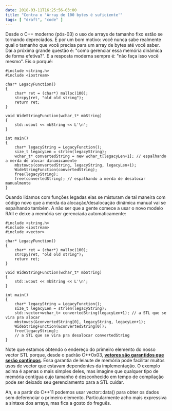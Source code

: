 ```yaml
---
date: 2018-03-11T16:25:56-03:00
title: "Contra o 'Array de 100 bytes é suficiente'"
tags: [ "draft", "code" ]
---
```

Desde o C++ moderno (pós-03) o uso de arrays de tamanho fixo estão se tornando depreciados. E por um bom motivo: você nunca sabe realmente qual o tamanho que você precisa para um array de bytes até você saber. Daí a próxima grande questão é: "como gerenciar essa memória dinâmica de forma efetiva?". E a resposta moderna sempre é: "não faça isso você mesmo". Eis o porquê:

```
#include <string.h>
#include <iostream>

char* LegacyFunction()
{ 
    char* ret = (char*) malloc(100);
    strcpy(ret, "old old string");
    return ret;
}

void WideStringFunction(wchar_t* mbString)
{
    std::wcout << mbString << L'\n';
}

int main()
{
    char* legacyString = LegacyFunction();
    size_t legacyLen = strlen(legacyString);
    wchar_t* convertedString = new wchar_t[legacyLen+1]; // espalhando a merda de alocar dinamicamente
    mbstowcs(convertedString, legacyString, legacyLen+1);
    WideStringFunction(convertedString);
    free(legacyString);
    free(convertedString); // espalhando a merda de desalocar manualmente
}
```

Quando lidamos com funções legadas elas se misturam de tal maneira com código novo que a merda da alocação/desalocação dinâmica manual vai se espalhando também. A não ser que a gente comece a usar o novo modelo RAII e deixe a memória ser gerenciada automaticamente:

```
#include <string.h>
#include <iostream>
#include <vector>

char* LegacyFunction()
{ 
    char* ret = (char*) malloc(100);
    strcpy(ret, "old old string");
    return ret;
}

void WideStringFunction(wchar_t* mbString)
{
    std::wcout << mbString << L'\n';
}

int main()
{
    char* legacyString = LegacyFunction();
    size_t legacyLen = strlen(legacyString);
    std::vector<wchar_t> convertedString(legacyLen+1); // a STL que se vira pra alocar
    mbstowcs(&convertedString[0], legacyString, legacyLen+1);
    WideStringFunction(&convertedString[0]);
    free(legacyString);
    // a STL que se vira pra desalocar convertedString
}
```

Note que estamos obtendo o endereço do primeiro elemento do nosso vector STL porque, desde o padrão C++0x03, [__vetores são garantidos que serão contínuos__](https://herbsutter.com/2008/04/07/cringe-not-vectors-are-guaranteed-to-be-contiguous/). Essa garantia de leiaute de memória pode facilitar muitos usos de vector que estavam dependentes da implementação. O exemplo acima é apenas o mais simples deles, mas imagine que qualquer tipo de memória contígua cujo tamanho é desconhecido em tempo de compilação pode ser deixado seu gerenciamento para a STL cuidar.

Ah, e a partir do C++11 podemos usar vector::data() para obter os dados sem deferenciar o primeiro elemento. Particularmente acho mais expressiva a sintaxe dos arrays, mas fica a gosto do freguês.

